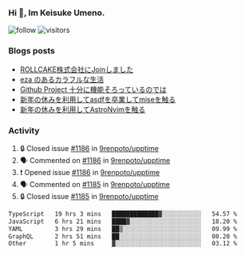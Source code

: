 ### Hi 👋, Im Keisuke Umeno.

<!--
**9renpoto/9renpoto** is a ✨ _special_ ✨ repository because its `README.md` (this file) appears on your GitHub profile.

Here are some ideas to get you started:

- 🔭 I’m currently working on ...
- 🌱 I’m currently learning ...
- 👯 I’m looking to collaborate on ...
- 🤔 I’m looking for help with ...
- 💬 Ask me about ...
- 📫 How to reach me: ...
- 😄 Pronouns: ...
- ⚡ Fun fact: ...
-->

![follow](https://img.shields.io/github/followers/9renpoto?label=Follow&style=social)
![visitors](https://komarev.com/ghpvc/?username=9renpoto&label=Profile%20views&color=0e75b6&style=flat)

### Blogs posts

<!-- BLOG-POST-LIST:START -->
- [ROLLCAKE株式会社にJoinしました](https://9renpoto.win/entry/2024/02/11/join)
- [eza のあるカラフルな生活](https://9renpoto.win/entry/2024/02/01/eza)
- [Github Project 十分に機能そろっているのでは](https://9renpoto.win/entry/2024/01/14/gh-projects)
- [新年の休みを利用してasdfを卒業してmiseを触る](https://9renpoto.win/entry/2024/01/07/mise)
- [新年の休みを利用してAstroNvimを触る](https://9renpoto.win/entry/2024/01/03/new-year-holidays)
<!-- BLOG-POST-LIST:END -->

### Activity

<!--START_SECTION:activity-->
1. 🔒 Closed issue [#1186](https://github.com/9renpoto/upptime/issues/1186) in [9renpoto/upptime](https://github.com/9renpoto/upptime)
2. 🗣 Commented on [#1186](https://github.com/9renpoto/upptime/issues/1186#issuecomment-1961806726) in [9renpoto/upptime](https://github.com/9renpoto/upptime)
3. ❗ Opened issue [#1186](https://github.com/9renpoto/upptime/issues/1186) in [9renpoto/upptime](https://github.com/9renpoto/upptime)
4. 🗣 Commented on [#1185](https://github.com/9renpoto/upptime/issues/1185#issuecomment-1961515309) in [9renpoto/upptime](https://github.com/9renpoto/upptime)
5. 🔒 Closed issue [#1185](https://github.com/9renpoto/upptime/issues/1185) in [9renpoto/upptime](https://github.com/9renpoto/upptime)
<!--END_SECTION:activity-->

<!--START_SECTION:waka-->

```txt
TypeScript   19 hrs 3 mins   █████████████▓░░░░░░░░░░░   54.57 %
JavaScript   6 hrs 21 mins   ████▓░░░░░░░░░░░░░░░░░░░░   18.20 %
YAML         3 hrs 29 mins   ██▒░░░░░░░░░░░░░░░░░░░░░░   09.99 %
GraphQL      2 hrs 51 mins   ██░░░░░░░░░░░░░░░░░░░░░░░   08.20 %
Other        1 hr 5 mins     ▓░░░░░░░░░░░░░░░░░░░░░░░░   03.12 %
```

<!--END_SECTION:waka-->
